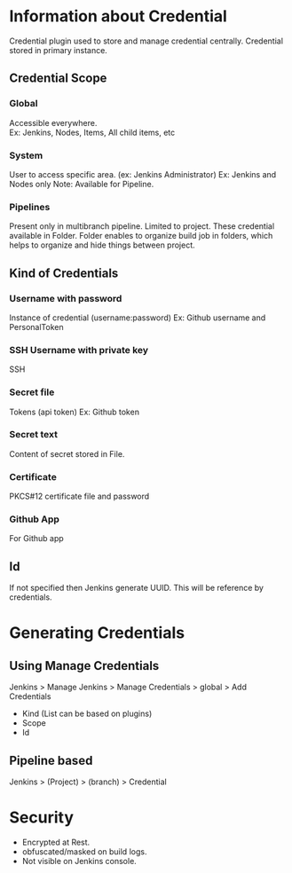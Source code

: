# Information about Credential
Credential plugin used to store and manage credential centrally.
Credential stored in primary instance.

## Credential Scope
### Global
Accessible everywhere.  \
Ex: Jenkins, Nodes, Items, All child items, etc
### System 
User to access specific area. (ex: Jenkins Administrator)
Ex: Jenkins and Nodes only
Note: Available for Pipeline.
### Pipelines
Present only in multibranch pipeline. Limited to project.
These credential available in Folder. 
Folder enables to organize build job in folders, which helps to organize and hide things between project.  

## Kind of Credentials
### Username with password
Instance of credential (username:password)
Ex: Github username and PersonalToken
### SSH Username with private key
SSH
### Secret file
Tokens (api token)
Ex: Github token
### Secret text
Content of secret stored in File.
### Certificate
PKCS#12 certificate file and password
### Github App
For Github app

## Id
If not specified then Jenkins generate UUID.
This will be reference by credentials.

# Generating Credentials

## Using Manage Credentials
Jenkins > Manage Jenkins > Manage Credentials > global > Add Credentials
- Kind (List can be based on plugins)
- Scope
- Id 

## Pipeline based
Jenkins > (Project) > (branch) > Credential

# Security
- Encrypted at Rest.
- obfuscated/masked on build logs.
- Not visible on Jenkins console.